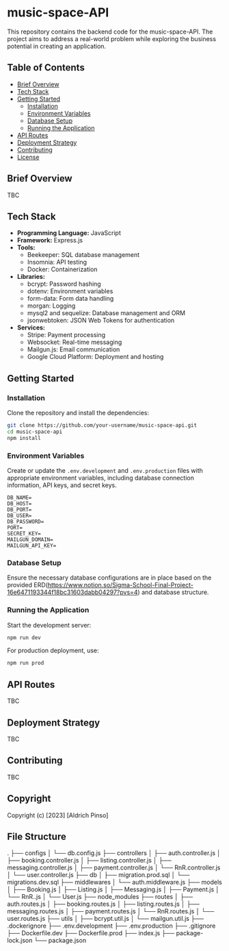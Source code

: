 # music-space-API

This repository contains the backend code for the music-space-API. The project aims to address a real-world problem while exploring the business potential in creating an application.

## Table of Contents

- [Brief Overview](#brief-overview)
- [Tech Stack](#tech-stack)
- [Getting Started](#getting-started)
  - [Installation](#installation)
  - [Environment Variables](#environment-variables)
  - [Database Setup](#database-setup)
  - [Running the Application](#running-the-application)
- [API Routes](#api-routes)
- [Deployment Strategy](#deployment-strategy)
- [Contributing](#contributing)
- [License](#license)

## Brief Overview

TBC

## Tech Stack

- **Programming Language:** JavaScript
- **Framework:** Express.js
- **Tools:**
  - Beekeeper: SQL database management
  - Insomnia: API testing
  - Docker: Containerization
- **Libraries:**
  - bcrypt: Password hashing
  - dotenv: Environment variables
  - form-data: Form data handling
  - morgan: Logging
  - mysql2 and sequelize: Database management and ORM
  - jsonwebtoken: JSON Web Tokens for authentication
- **Services:**
  - Stripe: Payment processing
  - Websocket: Real-time messaging
  - Mailgun.js: Email communication
  - Google Cloud Platform: Deployment and hosting

## Getting Started

### Installation

Clone the repository and install the dependencies:

```bash
git clone https://github.com/your-username/music-space-api.git
cd music-space-api
npm install
```

### Environment Variables

Create or update the `.env.development` and `.env.production` files with appropriate environment variables, including database connection information, API keys, and secret keys.

```env
DB_NAME=
DB_HOST=
DB_PORT=
DB_USER=
DB_PASSWORD=
PORT=
SECRET_KEY=
MAILGUN_DOMAIN=
MAILGUN_API_KEY=
```

### Database Setup

Ensure the necessary database configurations are in place based on the provided ERD(https://www.notion.so/Sigma-School-Final-Project-16e6471193344f18bc31603dabb04297?pvs=4) and database structure.

### Running the Application

Start the development server:

```bash
npm run dev
```

For production deployment, use:

```bash
npm run prod
```

## API Routes

TBC

## Deployment Strategy

TBC

## Contributing

TBC

## Copyright

Copyright (c) [2023] [Aldrich Pinso]


## File Structure
.
├── configs 
│   └── db.config.js 
├── controllers
│   ├── auth.controller.js
│   ├── booking.controller.js
│   ├── listing.controller.js
│   ├── messaging.controller.js
│   ├── payment.controller.js
│   └── RnR.controller.js
│   └── user.controller.js
├── db
│   ├── migration.prod.sql 
│   └── migrations.dev.sql 
├── middlewares
│   └── auth.middleware.js 
├── models 
│   ├── Booking.js
│   ├── Listing.js
│   ├── Messaging.js
│   ├── Payment.js
│   └── RnR..js
│   └── User.js
├── node_modules
├── routes
│   ├── auth.routes.js
│   ├── booking.routes.js
│   ├── listing.routes.js
│   ├── messaging.routes.js
│   ├── payment.routes.js
│   └── RnR.routes.js
│   └── user.routes.js
├── utils
│   ├── bcrypt.util.js 
│   └── mailgun.util.js 
├── .dockerignore 
├── .env.development 
├── .env.production 
├── .gitignore 
├── Dockerfile.dev
├── Dockerfile.prod
├── index.js 
├── package-lock.json
└── package.json 



